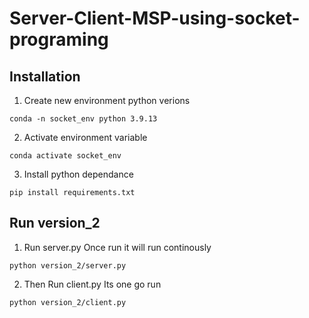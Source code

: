 # Server-Client-MSP-using-socket-programing

## Installation

1. Create new environment python verions
```
conda -n socket_env python 3.9.13
```
2. Activate environment variable
```
conda activate socket_env
```

3. Install python dependance
```
pip install requirements.txt
```

## Run version_2 
1. Run server.py Once run it will run continously
```
python version_2/server.py
```

2. Then Run client.py Its one go run
```
python version_2/client.py
```
